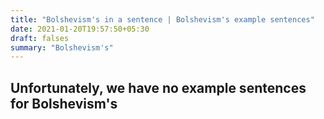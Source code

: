 ```yaml
---
title: "Bolshevism's in a sentence | Bolshevism's example sentences"
date: 2021-01-20T19:57:50+05:30
draft: falses
summary: "Bolshevism's"
---
```

## Unfortunately, we have no example sentences for Bolshevism's                 
